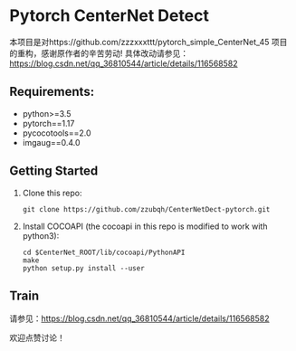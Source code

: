 # Pytorch CenterNet Detect

本项目是对https://github.com/zzzxxxttt/pytorch_simple_CenterNet_45 项目的重构，感谢原作者的辛苦劳动! 具体改动请参见：https://blog.csdn.net/qq_36810544/article/details/116568582
 
## Requirements:
- python>=3.5
- pytorch==1.17
- pycocotools==2.0
- imgaug==0.4.0

## Getting Started
1. Clone this repo:
    ```    
    git clone https://github.com/zzubqh/CenterNetDect-pytorch.git
    ```

2. Install COCOAPI (the cocoapi in this repo is modified to work with python3):
    ```
    cd $CenterNet_ROOT/lib/cocoapi/PythonAPI
    make
    python setup.py install --user
    ```
    
   
## Train 
请参见：https://blog.csdn.net/qq_36810544/article/details/116568582

欢迎点赞讨论！



